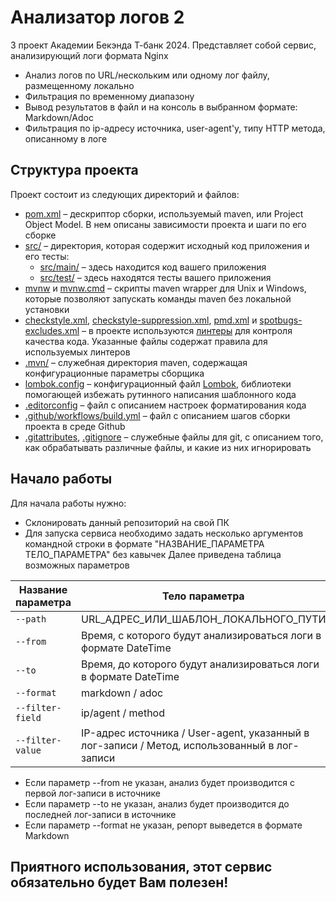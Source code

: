 # Анализатор логов 2

3 проект Академии Бекэнда Т-банк 2024. 
Представляет собой сервис, анализирующий логи формата Nginx
- Анализ логов по URL/нескольким или одному лог файлу, размещенному локально
- Фильтрация по временному диапазону
- Вывод результатов в файл и на консоль в выбранном формате: Markdown/Adoc
- Фильтрация по ip-адресу источника, user-agent'у, типу HTTP метода, описанному в логе

## Структура проекта

Проект состоит из следующих директорий и файлов:
- [pom.xml](./pom.xml) – дескриптор сборки, используемый maven, или Project
  Object Model. В нем описаны зависимости проекта и шаги по его сборке
- [src/](./src) – директория, которая содержит исходный код приложения и его
  тесты:
  - [src/main/](./src/main) – здесь находится код вашего приложения
  - [src/test/](./src/test) – здесь находятся тесты вашего приложения
- [mvnw](./mvnw) и [mvnw.cmd](./mvnw.cmd) – скрипты maven wrapper для Unix и
  Windows, которые позволяют запускать команды maven без локальной установки
- [checkstyle.xml](checkstyle.xml),
  [checkstyle-suppression.xml](checkstyle-suppression.xml), [pmd.xml](pmd.xml) и
  [spotbugs-excludes.xml](spotbugs-excludes.xml) – в проекте используются
  [линтеры](https://en.wikipedia.org/wiki/Lint_%28software%29) для контроля
  качества кода. Указанные файлы содержат правила для используемых линтеров
- [.mvn/](./.mvn) – служебная директория maven, содержащая конфигурационные
  параметры сборщика
- [lombok.config](lombok.config) – конфигурационный файл
  [Lombok](https://projectlombok.org/), библиотеки помогающей избежать рутинного
  написания шаблонного кода
- [.editorconfig](.editorconfig) – файл с описанием настроек форматирования кода
- [.github/workflows/build.yml](.github/workflows/build.yml) – файл с описанием
  шагов сборки проекта в среде Github
- [.gitattributes](.gitattributes), [.gitignore](.gitignore) – служебные файлы
  для git, с описанием того, как обрабатывать различные файлы, и какие из них
  игнорировать

## Начало работы

Для начала работы нужно:
- Склонировать данный репозиторий на свой ПК
- Для запуска сервиса необходимо задать несколько аргументов командной строки в формате "НАЗВАНИЕ_ПАРАМЕТРА ТЕЛО_ПАРАМЕТРА" без кавычек
Далее приведена таблица возможных параметров

| Название параметра | Тело параметра | Обязательный параметр |
|--------------------|----------------|-----------------------|
| `--path`           | URL_АДРЕС_ИЛИ_ШАБЛОН_ЛОКАЛЬНОГО_ПУТИ | Да |
| `--from`           | Время, с которого будут анализироваться логи в формате DateTime | Нет |
| `--to`             | Время, до которого будут анализироваться логи в формате DateTime | Нет |
| `--format`         | markdown / adoc | Нет |
| `--filter-field`   | ip/agent / method | Нет |
| `--filter-value`   | IP-адрес источника / User-agent, указанный в лог-записи / Метод, использованный в лог-записи | Нет |

- Если параметр --from не указан, анализ будет производится с первой лог-записи в источнике
- Если параметр --to не указан, анализ будет производится до последней лог-записи в источнике
- Если параметр --format не указан, репорт выведется в формате Markdown

## Приятного использования, этот сервис обязательно будет Вам полезен!
